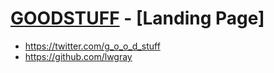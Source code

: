 # [GOODSTUFF](http://www.igotthegoodstuff.com/) - [Landing Page]



* https://twitter.com/g_o_o_d_stuff
* https://github.com/lwgray
